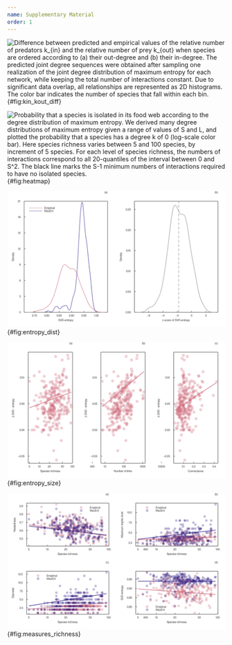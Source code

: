 ```yaml
---
name: Supplementary Material
order: 1
---
```


![Difference between predicted and empirical values of the relative number of predators $k_{in}$ and the relative number of prey $k_{out}$ when species are ordered according to (a) their out-degree and (b) their in-degree. The predicted joint degree sequences were obtained after sampling one realization of the joint degree distribution of maximum entropy for each network, while keeping the total number of interactions constant. Due to significant data overlap, all relationships are represented as 2D histograms. The color bar indicates the number of species that fall within each bin.](figures/kin_kout_difference.png){#fig:kin_kout_diff}

![Probability that a species is isolated in its food web according to the degree distribution of maximum entropy. We derived many degree distributions of maximum entropy given a range of values of $S$ and $L$, and plotted the probability that a species has a degree $k$ of $0$ (log-scale color bar). Here species richness varies between $5$ and $100$ species, by increment of $5$ species. For each level of species richness, the numbers of interactions correspond to all 20-quantiles of the interval between $0$ and $S^2$. The black line marks the $S-1$ minimum numbers of interactions required to have no isolated species.](figures/heatmap_disconnected.png){#fig:heatmap}

![(a) Distribution of the SVD entropy of empirical and maximum entropy food webs. Maximum entropy networks were obtained using the type II heuristic MaxEnt model based on the joint degree sequence. (b) Distribution of z-scores of the SVD entropy of all empirical food webs. Z-scores were computed using the mean and standard deviation of the distribution of SVD entropy of MaxEnt food webs (type II heuristic MaxEnt model). The dash line corresponds to the median z-score.](figures/entropy_distribution.png){#fig:entropy_dist}

![Difference in SVD entropy between maximum entropy and empirical food webs as a function of (a) species richness, (b) the number of interactions, and (c) connectance. Maximum entropy networks were obtained using the type II heuristic MaxEnt model based on the joint degree sequence. Regression lines are plotted in each panel.](figures/difference_entropy.png){#fig:entropy_size}

![Structure of empirical and maximum entropy food webs as a function of species richness. Maximum entropy networks were obtained using the type II heuristic MaxEnt model based on the joint degree sequence. (a) Nestedness (estimated using the spectral radius of the adjacency matrix), (b) the maximum trophic level, (c) the network diameter, and (d) the SVD entropy were measured on these empirical and maximum entropy food webs and plotted against species richness. Regression lines are plotted in each panel.](figures/measures_richness.png){#fig:measures_richness}
